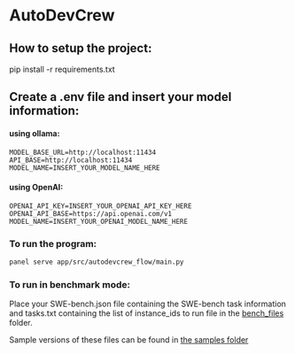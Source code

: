 # AutoDevCrew

## How to setup the project:

pip install -r requirements.txt

<!-- Requirements generated with uv pip freeze > requirements.txt -->

## Create a .env file and insert your model information:

#### using ollama:

```Dotenv
MODEL_BASE_URL=http://localhost:11434
API_BASE=http://localhost:11434
MODEL_NAME=INSERT_YOUR_MODEL_NAME_HERE
```

#### using OpenAI:

```Dotenv
OPENAI_API_KEY=INSERT_YOUR_OPENAI_API_KEY_HERE
OPENAI_API_BASE=https://api.openai.com/v1
MODEL_NAME=INSERT_YOUR_OPENAI_MODEL_NAME_HERE
```

### To run the program:

```Bash
panel serve app/src/autodevcrew_flow/main.py
```

### To run in benchmark mode:

Place your SWE-bench.json file containing the SWE-bench task information and tasks.txt containing the list of instance_ids to run file in the [bench_files](./bench_files/) folder.

Sample versions of these files can be found in [the samples folder](./sample/)

